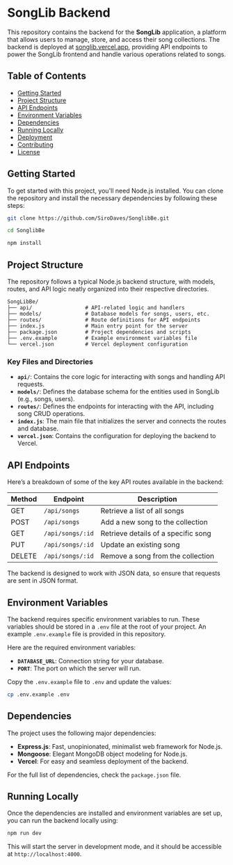 # SongLib Backend

This repository contains the backend for the **SongLib** application, a platform that allows users to manage, store, and access their song collections. The backend is deployed at [songlib.vercel.app](https://songlib.vercel.app), providing API endpoints to power the SongLib frontend and handle various operations related to songs.

## Table of Contents

- [Getting Started](#getting-started)
- [Project Structure](#project-structure)
- [API Endpoints](#api-endpoints)
- [Environment Variables](#environment-variables)
- [Dependencies](#dependencies)
- [Running Locally](#running-locally)
- [Deployment](#deployment)
- [Contributing](#contributing)
- [License](#license)

## Getting Started

To get started with this project, you'll need Node.js installed. You can clone the repository and install the necessary dependencies by following these steps:

```bash
git clone https://github.com/SiroDaves/SonglibBe.git
```

```bash
cd SonglibBe
```

```bash
npm install
```

## Project Structure

The repository follows a typical Node.js backend structure, with models, routes, and API logic neatly organized into their respective directories.

```
SongLibBe/
├── api/                 # API-related logic and handlers
├── models/              # Database models for songs, users, etc.
├── routes/              # Route definitions for API endpoints
├── index.js             # Main entry point for the server
├── package.json         # Project dependencies and scripts
├── .env.example         # Example environment variables file
└── vercel.json          # Vercel deployment configuration
```

### Key Files and Directories

- **`api/`**: Contains the core logic for interacting with songs and handling API requests.
- **`models/`**: Defines the database schema for the entities used in SongLib (e.g., songs, users).
- **`routes/`**: Defines the endpoints for interacting with the API, including song CRUD operations.
- **`index.js`**: The main file that initializes the server and connects the routes and database.
- **`vercel.json`**: Contains the configuration for deploying the backend to Vercel.

## API Endpoints

Here’s a breakdown of some of the key API routes available in the backend:

| Method | Endpoint          | Description                           |
|--------|-------------------|---------------------------------------|
| GET    | `/api/songs`       | Retrieve a list of all songs          |
| POST   | `/api/songs`       | Add a new song to the collection      |
| GET    | `/api/songs/:id`   | Retrieve details of a specific song   |
| PUT    | `/api/songs/:id`   | Update an existing song               |
| DELETE | `/api/songs/:id`   | Remove a song from the collection     |

The backend is designed to work with JSON data, so ensure that requests are sent in JSON format.

## Environment Variables

The backend requires specific environment variables to run. These variables should be stored in a `.env` file at the root of your project. An example `.env.example` file is provided in this repository.

Here are the required environment variables:

- **`DATABASE_URL`**: Connection string for your database.
- **`PORT`**: The port on which the server will run.

Copy the `.env.example` file to `.env` and update the values:

```bash
cp .env.example .env
```

## Dependencies

The project uses the following major dependencies:

- **Express.js**: Fast, unopinionated, minimalist web framework for Node.js.
- **Mongoose**: Elegant MongoDB object modeling for Node.js.
- **Vercel**: For easy and seamless deployment of the backend.

For the full list of dependencies, check the `package.json` file.

## Running Locally

Once the dependencies are installed and environment variables are set up, you can run the backend locally using:

```bash
npm run dev
```

This will start the server in development mode, and it should be accessible at `http://localhost:4000`.

